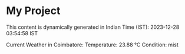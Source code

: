 # My Project

This content is dynamically generated in Indian Time (IST): 2023-12-28 03:54:58 IST


Current Weather in Coimbatore:
Temperature: 23.88 °C
Condition: mist
